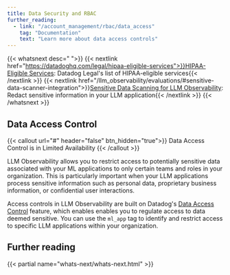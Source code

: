 ```yaml
---
title: Data Security and RBAC
further_reading:
  - link: "/account_management/rbac/data_access"
    tag: "Documentation"
    text: "Learn more about data access controls"
---
```

{{< whatsnext desc=" ">}}
  {{< nextlink href="https://datadoghq.com/legal/hipaa-eligible-services">}}<u>HIPAA-Eligible Services</u>: Datadog Legal's list of HIPAA-eligible services{{< /nextlink >}}
  {{< nextlink href="/llm_observability/evaluations/#sensitive-data-scanner-integration">}}<u>Sensitive Data Scanning for LLM Observability</u>: Redact sensitive information in your LLM application{{< /nextlink >}}
{{< /whatsnext >}}

## Data Access Control

{{< callout url="#" header="false" btn_hidden="true">}}
  Data Access Control is in Limited Availability
{{< /callout >}}

LLM Observability allows you to restrict access to potentially sensitive data associated with your ML applications to only certain teams and roles in your organization. This is particularly important when your LLM applications process sensitive information such as personal data, proprietary business information, or confidential user interactions.

Access controls in LLM Observability are built on Datadog's [Data Access Control][1] feature, which enables enables you to regulate access to data deemed sensitive. You can use the `ml_app` tag to identify and restrict access to specific LLM applications within your organization.

## Further reading

{{< partial name="whats-next/whats-next.html" >}}

[1]: /account_management/rbac/data_access
